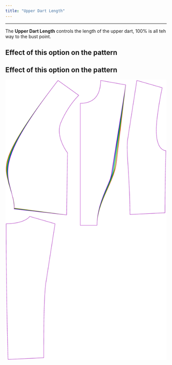 ```yaml
---
title: "Upper Dart Length"
---
```


---

The **Upper Dart Length** controls the length of the upper dart, 100% is all teh way to the bust point.

## Effect of this option on the pattern


## Effect of this option on the pattern
![This image shows the effect of this option by superimposing several variants that have a different value for this option](noble_upperdartlength_sample.svg "Effect of this option on the pattern")
